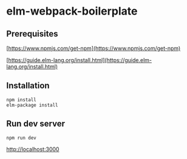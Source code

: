 # elm-webpack-boilerplate

## Prerequisites
[https://www.npmjs.com/get-npm](https://www.npmjs.com/get-npm)

[https://guide.elm-lang.org/install.html](https://guide.elm-lang.org/install.html)

## Installation
```
npm install
elm-package install
```

## Run dev server

```
npm run dev
```
[http://localhost:3000](http://localhost:3000)
